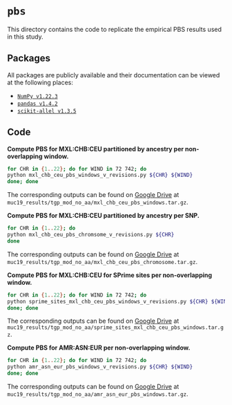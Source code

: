 # `pbs`

This directory contains the code to replicate the empirical PBS results used in this study.

## Packages

All packages are publicly available and their documentation can be viewed at the following places:

- [`NumPy v1.22.3`](https://numpy.org/doc/stable/reference/index.html)
- [`pandas v1.4.2`](https://pandas.pydata.org/docs/)
- [`scikit-allel v1.3.5`](https://scikit-allel.readthedocs.io/en/stable/index.html)

## Code

__Compute PBS for MXL:CHB:CEU partitioned by ancestry per non-overlapping window.__
```bash
for CHR in {1..22}; do for WIND in 72 742; do
python mxl_chb_ceu_pbs_windows_v_revisions.py ${CHR} ${WIND}
done; done
```
The corresponding outputs can be found on [Google Drive](https://drive.google.com/drive/folders/1w1uz1a0-l9LwR6x3CKWPgPtT02F1uKzv?usp=sharing) at `muc19_results/tgp_mod_no_aa/mxl_chb_ceu_pbs_windows.tar.gz`.


__Compute PBS for MXL:CHB:CEU partitioned by ancestry per SNP.__
```bash
for CHR in {1..22}; do
python mxl_chb_ceu_pbs_chromsome_v_revisions.py ${CHR}
done
```
The corresponding outputs can be found on [Google Drive](https://drive.google.com/drive/folders/1w1uz1a0-l9LwR6x3CKWPgPtT02F1uKzv?usp=sharing) at `muc19_results/tgp_mod_no_aa/mxl_chb_ceu_pbs_chromosome.tar.gz`.


__Compute PBS for MXL:CHB:CEU for SPrime sites per non-overlapping window.__
```bash
for CHR in {1..22}; do for WIND in 72 742; do
python sprime_sites_mxl_chb_ceu_pbs_windows_v_revisions.py ${CHR} ${WIND}
done; done
```
The corresponding outputs can be found on [Google Drive](https://drive.google.com/drive/folders/1w1uz1a0-l9LwR6x3CKWPgPtT02F1uKzv?usp=sharing) at `muc19_results/tgp_mod_no_aa/sprime_sites_mxl_chb_ceu_pbs_windows.tar.gz`.


__Compute PBS for AMR:ASN:EUR per non-overlapping window.__
```bash
for CHR in {1..22}; do for WIND in 72 742; do
python amr_asn_eur_pbs_windows_v_revisions.py ${CHR} ${WIND}
done; done
```
The corresponding outputs can be found on [Google Drive](https://drive.google.com/drive/folders/1w1uz1a0-l9LwR6x3CKWPgPtT02F1uKzv?usp=sharing) at `muc19_results/tgp_mod_no_aa/amr_asn_eur_pbs_windows.tar.gz`.